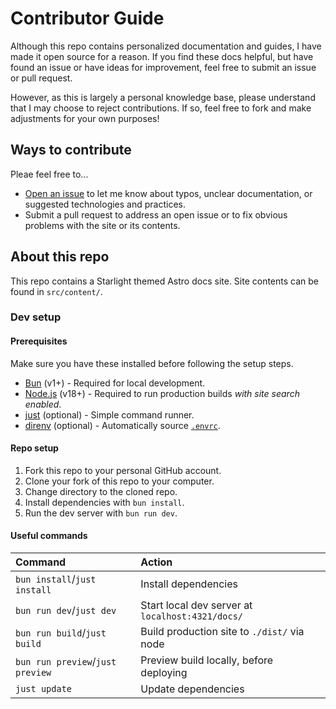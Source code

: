# Contributor Guide

Although this repo contains personalized documentation and guides, I have made
it open source for a reason. If you find these docs helpful, but have found an
issue or have ideas for improvement, feel free to submit an issue or pull
request.

However, as this is largely a personal knowledge base, please understand that I
may choose to reject contributions. If so, feel free to fork and make
adjustments for your own purposes!

## Ways to contribute

Pleae feel free to...

- [Open an issue](https://github.com/boldandbrad/docs/issues) to let me know
  about typos, unclear documentation, or suggested technologies and practices.
- Submit a pull request to address an open issue or to fix obvious problems
  with the site or its contents.

## About this repo

This repo contains a Starlight themed Astro docs site. Site contents can be
found in `src/content/`.

### Dev setup

#### Prerequisites

Make sure you have these installed before following the setup steps.

- [Bun](https://bun.sh) (v1+) - Required for local development.
- [Node.js](https://nodejs.org) (v18+) - Required to run production builds _with_
  _site search enabled_.
- [just](https://github.com/casey/just) (optional) - Simple command runner.
- [direnv](https://direnv.net/) (optional) - Automatically source [`.envrc`](.envrc).

#### Repo setup

1. Fork this repo to your personal GitHub account.
2. Clone your fork of this repo to your computer.
3. Change directory to the cloned repo.
4. Install dependencies with `bun install`.
5. Run the dev server with `bun run dev`.

#### Useful commands

| Command                          | Action                                           |
| :------------------------------- | :----------------------------------------------- |
| `bun install`/`just install`     | Install dependencies                             |
| `bun run dev`/`just dev`         | Start local dev server at `localhost:4321/docs/` |
| `bun run build`/`just build`     | Build production site to `./dist/` via node      |
| `bun run preview`/`just preview` | Preview build locally, before deploying          |
| `just update`                    | Update dependencies                              |
